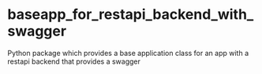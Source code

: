 # baseapp_for_restapi_backend_with_swagger
Python package which provides a base application class for an app with a restapi backend that provides a swagger
